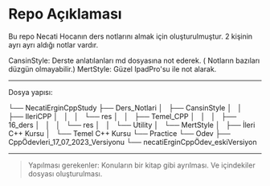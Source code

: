 # Repo Açıklaması

Bu repo Necati Hocanın ders notlarını almak için oluşturulmuştur. 2 kişinin ayrı ayrı aldığı notlar vardır.

CansinStyle: Derste anlatılanları md dosyasına not ederek. ( Notların bazıları düzgün olmayabilir.)
MertStyle: Güzel IpadPro'su ile not alarak.

----

Dosya yapısı:

└── NecatiErginCppStudy
    ├── Ders_Notlari
    │   ├── CansinStyle
    │   │   ├── IleriCPP
    │   │   │   └── res
    │   │   ├── Temel_CPP
    │   │   │   ├── 16_ders
    │   │   │   └── res
    │   │   └── Utility
    │   └── MertStyle
    │       ├── İleri C++ Kursu
    │       └── Temel C++ Kursu
    └── Practice
        └── Odev
            ├── CppÖdevleri_17_07_2023_Versiyonu
            └── necatiErginCppÖdev_eskiVersiyon

----

> Yapılması gerekenler:
> Konuların bir kitap gibi ayrılması. Ve içindekiler dosyası oluşturulması.
